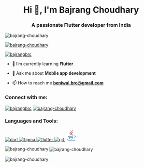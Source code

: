 <h1 align="center">Hi 👋, I'm Bajrang Choudhary</h1>
<h3 align="center">A passionate Flutter developer from India</h3>

<p align="left"> <img src="https://komarev.com/ghpvc/?username=bajrang-choudhary&label=Profile%20views&color=0e75b6&style=flat" alt="bajrang-choudhary" /> </p>

<p align="left"> <a href="https://github.com/ryo-ma/github-profile-trophy"><img src="https://github-profile-trophy.vercel.app/?username=bajrang-choudhary" alt="bajrang-choudhary" /></a> </p>

<p align="left"> <a href="https://twitter.com/bajrangbrc" target="blank"><img src="https://img.shields.io/twitter/follow/bajrangbrc?logo=twitter&style=for-the-badge" alt="bajrangbrc" /></a> </p>

- 🌱 I’m currently learning **Flutter**

- 💬 Ask me about **Mobile app development**

- 📫 How to reach me **beniwal.brc@gmail.com**

<h3 align="left">Connect with me:</h3>
<p align="left">
<a href="https://twitter.com/bajrangbrc" target="blank"><img align="center" src="https://raw.githubusercontent.com/rahuldkjain/github-profile-readme-generator/master/src/images/icons/Social/twitter.svg" alt="bajrangbrc" height="30" width="40" /></a>
<a href="https://linkedin.com/in/bajrang-choudhary" target="blank"><img align="center" src="https://raw.githubusercontent.com/rahuldkjain/github-profile-readme-generator/master/src/images/icons/Social/linked-in-alt.svg" alt="bajrang-choudhary" height="30" width="40" /></a>
</p>

<h3 align="left">Languages and Tools:</h3>
<p align="left"> <a href="https://dart.dev" target="_blank" rel="noreferrer"> <img src="https://www.vectorlogo.zone/logos/dartlang/dartlang-icon.svg" alt="dart" width="40" height="40"/> </a> <a href="https://www.figma.com/" target="_blank" rel="noreferrer"> <img src="https://www.vectorlogo.zone/logos/figma/figma-icon.svg" alt="figma" width="40" height="40"/> </a> <a href="https://flutter.dev" target="_blank" rel="noreferrer"> <img src="https://www.vectorlogo.zone/logos/flutterio/flutterio-icon.svg" alt="flutter" width="40" height="40"/> </a> <a href="https://git-scm.com/" target="_blank" rel="noreferrer"> <img src="https://www.vectorlogo.zone/logos/git-scm/git-scm-icon.svg" alt="git" width="40" height="40"/> </a> <a href="https://www.java.com" target="_blank" rel="noreferrer"> <img src="https://raw.githubusercontent.com/devicons/devicon/master/icons/java/java-original.svg" alt="java" width="40" height="40"/> </a> </p>

<p><img align="left" src="https://github-readme-stats.vercel.app/api/top-langs?username=bajrang-choudhary&show_icons=true&locale=en&layout=compact" alt="bajrang-choudhary" /></p>

<p>&nbsp;<img align="center" src="https://github-readme-stats.vercel.app/api?username=bajrang-choudhary&show_icons=true&locale=en" alt="bajrang-choudhary" /></p>

<p><img align="center" src="https://github-readme-streak-stats.herokuapp.com/?user=bajrang-choudhary&" alt="bajrang-choudhary" /></p>
